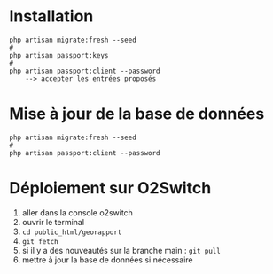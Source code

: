 # Installation
    php artisan migrate:fresh --seed
    #
    php artisan passport:keys
    #
    php artisan passport:client --password
        --> accepter les entrées proposés
    

# Mise à jour de la base de données
    php artisan migrate:fresh --seed
    #
    php artisan passport:client --password
    
# Déploiement sur O2Switch
1. aller dans la console o2switch
2. ouvrir le terminal
3. ``cd public_html/georapport``
4. ``git fetch``
5. si il y a des nouveautés sur la branche main : ``git pull``
6. mettre à jour la base de données si nécessaire 
